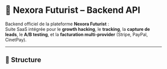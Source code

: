 # 🚀 Nexora Futurist – Backend API

Backend officiel de la plateforme **Nexora Futurist** :  
Suite SaaS intégrée pour le **growth hacking**, le **tracking**, la **capture de leads**, le **A/B testing**, et la **facturation multi-provider** (Stripe, PayPal, CinetPay).

---

## 📂 Structure

